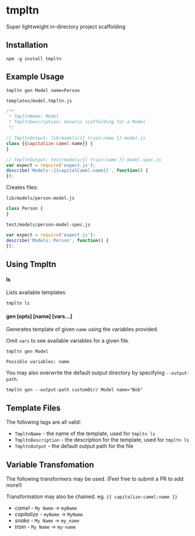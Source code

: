 # tmpltn

Super lightweight in-directory project scaffolding

## Installation

```
npm -g install tmpltn
```

## Example Usage

```
tmpltn gen Model name=Person
```

`templates/model.tmpltn.js`
```js
/**
 * TmpltnName: Model
 * TmpltnDescription: Generic scaffolding for a Model
 */

// TmpltnOutput: lib/models/{{ train:name }}-model.js
class {{capitalize:camel:name}} {
}

// TmpltnOutput: test/models/{{ train:name }}-model-spec.js
var expect = require('expect.js');
describe('Models::{{capitalCamel:name}}', function() {
});
````

Creates files:

`lib/models/person-model.js`
```js
class Person {
}
```

`test/models/person-model-spec.js`
```js
var expect = require('expect.js');
describe('Models::Person', function() {
});
```
## Using Tmpltn

#### ls

Lists available templates

```
tmpltn ls
```

#### gen [opts] [name] [vars...]

Generates template of given `name` using the variables provided.

Omit `vars` to see available variables for a given file.

```
tmpltn gen Model
```
```
Possible variables: name
```

You may also overwrite the default output directory by specifying `--output-path`.

```
tmpltn gen --output-path customDir/ Model name="Bob"
```

## Template Files

The following tags are all valid:

- `TmpltnName` - the name of the template, used for `tmpltn ls`
- `TmpltnDescription` - the description for the template, used for `tmpltn ls`
- `TmpltnOutput` - the default output path for the file

## Variable Transfomation

The following transformers may be used. (Feel free to submit a PR to add more!)

Transformation may also be chained. eg. `{{ capitalize:camel:name }}`

- *camel* - `My Name` -> `myName`
- *capitalize* - `myName` -> `MyName`
- *snake* - `My Name` -> `my_name`
- *train* - `My Name` -> `my-name`
